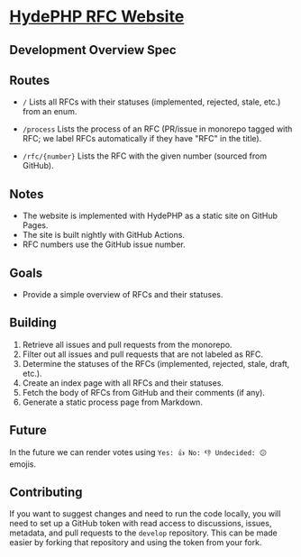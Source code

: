 # [HydePHP RFC Website](https://rfc.hydephp.com)

## Development Overview Spec

## Routes

- `/`
  Lists all RFCs with their statuses (implemented, rejected, stale, etc.) from an enum.

- `/process`
  Lists the process of an RFC (PR/issue in monorepo tagged with RFC; we label RFCs automatically if they have "RFC" in the title).

- `/rfc/{number}`
  Lists the RFC with the given number (sourced from GitHub).

## Notes

- The website is implemented with HydePHP as a static site on GitHub Pages.
- The site is built nightly with GitHub Actions.
- RFC numbers use the GitHub issue number.

## Goals

- Provide a simple overview of RFCs and their statuses.

## Building

1. Retrieve all issues and pull requests from the monorepo.
2. Filter out all issues and pull requests that are not labeled as RFC.
3. Determine the statuses of the RFCs (implemented, rejected, stale, draft, etc.).
4. Create an index page with all RFCs and their statuses.
5. Fetch the body of RFCs from GitHub and their comments (if any).
6. Generate a static process page from Markdown.

## Future

In the future we can render votes using `Yes: 👍 No: 👎 Undecided: 😕` emojis.

## Contributing

If you want to suggest changes and need to run the code locally, you will need to set up a GitHub token
with read access to discussions, issues, metadata, and pull requests to the `develop` repository.
This can be made easier by forking that repository and using the token from your fork.
